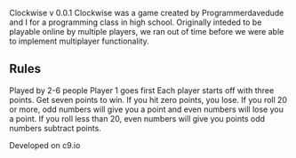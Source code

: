 Clockwise v 0.0.1
Clockwise was a game created by Programmerdavedude and I for a programming class in high school.
Originally inteded to be playable online by multiple players, we ran out of time before we were able to implement multiplayer functionality.

Rules
--------
Played by 2-6 people
Player 1 goes first
Each player starts off with three points.
Get seven points to win.
If you hit zero points, you lose.
If you roll 20 or more, odd numbers
will give you a point and even numbers
will lose you a point.
If you roll less than 20, even numbers
will give you points odd numbers subtract points.

Developed on c9.io

